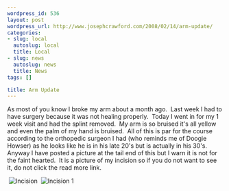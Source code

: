 ```yaml
--- 
wordpress_id: 536
layout: post
wordpress_url: http://www.josephcrawford.com/2008/02/14/arm-update/
categories: 
- slug: local
  autoslug: local
  title: Local
- slug: news
  autoslug: news
  title: News
tags: []

title: Arm Update
---
```


As most of you know I broke my arm about a month ago.  Last week I had to have surgery because it was not healing properly.  Today I went in for my 1 week visit and had the splint removed.  My arm is so bruised it's all yellow and even the palm of my hand is bruised.  All of this is par for the course according to the orthopedic surgeon I had (who reminds me of Doogie Howser) as he looks like he is in his late 20's but is actually in his 30's.  Anyway I have posted a picture at the tail end of this but I warn it is not for the faint hearted.  It is a picture of my incision so if you do not want to see it, do not click the read more link.   
<!--more-->  
 ![Incision](http://www.josephcrawford.com/wp-content/uploads/2008/02/photo-43.jpg)   ![Incision 1](http://www.josephcrawford.com/wp-content/uploads/2008/02/photo-44.jpg)
